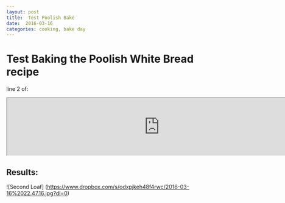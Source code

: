 ```yaml
---
layout: post
title:  Test Poolish Bake
date:  2016-03-16
categories: cooking, bake day
---
```


# Test Baking the Poolish White Bread recipe 

line 2 of:
<iframe width="800" src="https://docs.google.com/spreadsheets/d/1z5PSlMdfLkPfpXFfzYVyB7-_xVpF4kWRRxMNvyRHVr4/pubhtml?widget=true&amp;headers=false"></iframe>

## Results:

![Second Loaf]
(https://www.dropbox.com/s/odxpjkeh48f4rwc/2016-03-16%2022.47.16.jpg?dl=0)
